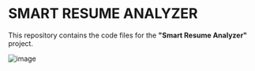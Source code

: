 # SMART RESUME ANALYZER

This repository contains the code files for the **"Smart Resume Analyzer"** project.  

![image](https://github.com/user-attachments/assets/4bd64681-dc76-4ed3-83bf-04a71f2807f0)

